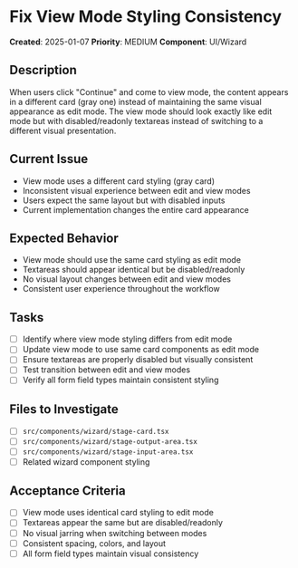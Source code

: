 # Fix View Mode Styling Consistency

**Created**: 2025-01-07
**Priority**: MEDIUM
**Component**: UI/Wizard

## Description
When users click "Continue" and come to view mode, the content appears in a different card (gray one) instead of maintaining the same visual appearance as edit mode. The view mode should look exactly like edit mode but with disabled/readonly textareas instead of switching to a different visual presentation.

## Current Issue
- View mode uses a different card styling (gray card)
- Inconsistent visual experience between edit and view modes
- Users expect the same layout but with disabled inputs
- Current implementation changes the entire card appearance

## Expected Behavior
- View mode should use the same card styling as edit mode
- Textareas should appear identical but be disabled/readonly
- No visual layout changes between edit and view modes
- Consistent user experience throughout the workflow

## Tasks
- [ ] Identify where view mode styling differs from edit mode
- [ ] Update view mode to use same card components as edit mode
- [ ] Ensure textareas are properly disabled but visually consistent
- [ ] Test transition between edit and view modes
- [ ] Verify all form field types maintain consistent styling

## Files to Investigate
- [ ] `src/components/wizard/stage-card.tsx`
- [ ] `src/components/wizard/stage-output-area.tsx`
- [ ] `src/components/wizard/stage-input-area.tsx`
- [ ] Related wizard component styling

## Acceptance Criteria
- [ ] View mode uses identical card styling to edit mode
- [ ] Textareas appear the same but are disabled/readonly
- [ ] No visual jarring when switching between modes
- [ ] Consistent spacing, colors, and layout
- [ ] All form field types maintain visual consistency 